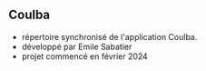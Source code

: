 ## Coulba

- répertoire synchronisé de l'application Coulba.
- développé par Emile Sabatier
- projet commencé en février 2024
